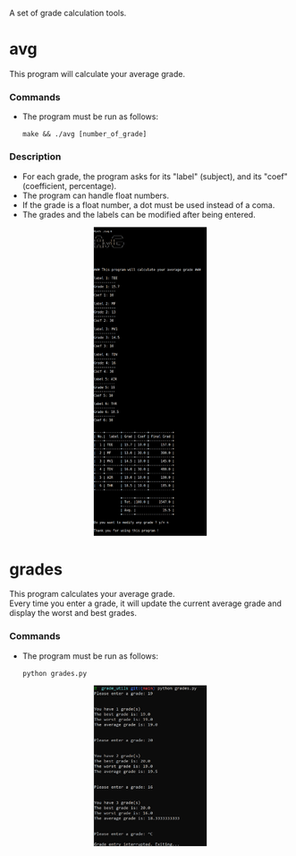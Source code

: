 A set of grade calculation tools.

# avg
This program will calculate your average grade.

### Commands
* The program must be run as follows:
  ```
  make && ./avg [number_of_grade]
  ```
  
### Description
* For each grade, the program asks for its "label" (subject), and its "coef" (coefficient, percentage).
* The program can handle float numbers.
* If the grade is a float number, a dot must be used instead of a coma.
* The grades and the labels can be modified after being entered.

<p align="center">
  <img src="/screenshots/avg_all.png" width="40%" />
</p>

# grades
This program calculates your average grade.<br />
Every time you enter a grade, it will update the current average grade and display the worst and best grades.

### Commands
* The program must be run as follows:
  ```
  python grades.py
  ```

<p align="center">
  <img src="/screenshots/grades.png" width="40%" />
</p>
